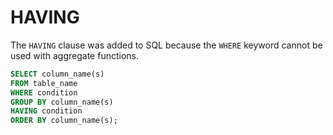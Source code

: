 # HAVING

The `HAVING` clause was added to SQL because the `WHERE` keyword cannot be used with aggregate functions.

```sql
SELECT column_name(s)
FROM table_name
WHERE condition
GROUP BY column_name(s)
HAVING condition
ORDER BY column_name(s);
```
